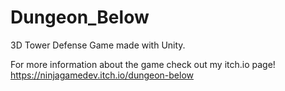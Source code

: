 # Dungeon_Below
3D Tower Defense Game made with Unity.




For more information about the game check out my itch.io page!
https://ninjagamedev.itch.io/dungeon-below
